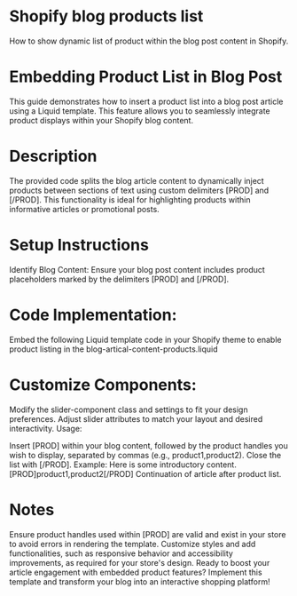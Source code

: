# Shopify blog products list
How to show dynamic list of product within the blog post content in Shopify.


# Embedding Product List in Blog Post
This guide demonstrates how to insert a product list into a blog post article using a Liquid template. This feature allows you to seamlessly integrate product displays within your Shopify blog content.

# Description
The provided code splits the blog article content to dynamically inject products between sections of text using custom delimiters [PROD] and [/PROD]. This functionality is ideal for highlighting products within informative articles or promotional posts.

# Setup Instructions
Identify Blog Content: Ensure your blog post content includes product placeholders marked by the delimiters [PROD] and [/PROD].

# Code Implementation:
Embed the following Liquid template code in your Shopify theme to enable product listing in the blog-artical-content-products.liquid

# Customize Components:

Modify the slider-component class and settings to fit your design preferences.
Adjust slider attributes to match your layout and desired interactivity.
Usage:

Insert [PROD] within your blog content, followed by the product handles you wish to display, separated by commas (e.g., product1,product2). Close the list with [/PROD].
Example:
Here is some introductory content.
[PROD]product1,product2[/PROD]
Continuation of article after product list.

# Notes
Ensure product handles used within [PROD] are valid and exist in your store to avoid errors in rendering the template.
Customize styles and add functionalities, such as responsive behavior and accessibility improvements, as required for your store's design.
Ready to boost your article engagement with embedded product features? Implement this template and transform your blog into an interactive shopping platform!
